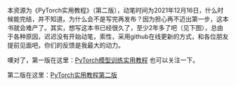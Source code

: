 

本资源为《PyTorch实用教程》（第二版），动笔时间为2021年12月16日，什么时候能完结，并不知道。为什么会不是写完再发布？因为担心再不迈出第一步，这本书就会难产了。其实，想写这本书已经很久了，至少2年多了吧（见下图），总由于各种原因，迟迟没有开始动笔，索性，采用github在线更新的方式，和各位朋友提前见面吧，你们的反馈是我最大的动力。

噢对了，第一版在这里：<a href="https://github.com/TingsongYu/PyTorch_Tutorial/">PyTorch模型训练实用教程</a> 也可以关注一下。

第二版在这里：<a href="https://tingsongyu.github.io/PyTorch-Tutorial-2nd/">PyTorch实用教程第二版</a> 



